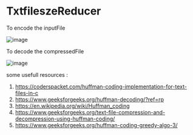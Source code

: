 # TxtfileszeReducer

To encode the inputFile 

![image](https://user-images.githubusercontent.com/76548962/216416794-f3d495c9-ecbe-436b-8afb-57de2a9afdda.png)


To decode the compressedFile

![image](https://user-images.githubusercontent.com/76548962/216417834-b540eb52-7175-4aea-a83e-2bb28c7d356a.png)


some usefull resources :
1) https://coderspacket.com/huffman-coding-implementation-for-text-files-in-c
2) https://www.geeksforgeeks.org/huffman-decoding/?ref=rp
3) https://en.wikipedia.org/wiki/Huffman_coding
4) https://www.geeksforgeeks.org/text-file-compression-and-decompression-using-huffman-coding/
5) https://www.geeksforgeeks.org/huffman-coding-greedy-algo-3/


